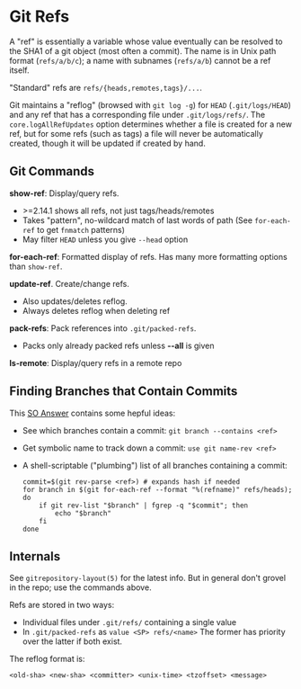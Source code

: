 Git Refs
========

A "ref" is essentially a variable whose value eventually can be
resolved to the SHA1 of a git object (most often a commit). The name
is in Unix path format (`refs/a/b/c`); a name with subnames
(`refs/a/b`) cannot be a ref itself.

"Standard" refs are `refs/{heads,remotes,tags}/...`.

Git maintains a "reflog" (browsed with `git log -g`) for `HEAD`
(`.git/logs/HEAD`) and any ref that has a corresponding file under
`.git/logs/refs/`. The `core.logAllRefUpdates` option determines
whether a file is created for a new ref, but for some refs (such as
tags) a file will never be automatically created, though it will be
updated if created by hand.

Git Commands
------------

**show-ref**: Display/query refs.
  * \>=2.14.1 shows all refs, not just tags/heads/remotes
  * Takes "pattern", no-wildcard match of last words of path
    (See `for-each-ref` to get `fnmatch` patterns)
  * May filter `HEAD` unless you give `--head` option

**for-each-ref**: Formatted display of refs.
Has many more formatting options than `show-ref`.

**update-ref**. Create/change refs.
  * Also updates/deletes reflog.
  * Always deletes reflog when deleting ref

**pack-refs**: Pack references into `.git/packed-refs`.  
  * Packs only already packed refs unless **--all** is given

**ls-remote**: Display/query refs in a remote repo


Finding Branches that Contain Commits
-------------------------------------

This [SO Answer](https://stackoverflow.com/a/13955891/107294) contains some hepful ideas:

* See which branches contain a commit: `git branch --contains <ref>`
* Get symbolic name to track down a commit: `use git name-rev <ref>`
* A shell-scriptable ("plumbing") list of all branches containing a commit:

      commit=$(git rev-parse <ref>) # expands hash if needed
      for branch in $(git for-each-ref --format "%(refname)" refs/heads); do
          if git rev-list "$branch" | fgrep -q "$commit"; then
              echo "$branch"
          fi
      done

Internals
---------

See `gitrepository-layout(5)` for the latest info. But in general
don't grovel in the repo; use the commands above.

Refs are stored in two ways:
* Individual files under `.git/refs/` containing a single value
* In `.git/packed-refs` as `value <SP> refs/<name>`
The former has priority over the latter if both exist.

The reflog format is:

    <old-sha> <new-sha> <committer> <unix-time> <tzoffset> <message>
